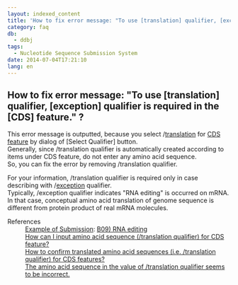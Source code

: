 ```yaml
---
layout: indexed_content
title: 'How to fix error message: "To use [translation] qualifier, [exception] qualifier is required in the [CDS] feature." ?'
category: faq
db:
  - ddbj
tags: 
  - Nucleotide Sequence Submission System
date: 2014-07-04T17:21:10
lang: en
---
```


## How to fix error message: "To use [translation] qualifier, [exception] qualifier is required in the [CDS] feature." ?

<p>This error message is outputted, because you select /<a href="/ddbj/qualifiers-e.html#translation">translation</a> for <a href="/ddbj/cds-e.html#translation">CDS feature</a> by dialog of [Select Qualifier] button. <br>Generally, since /translation qualifier is automatically created according to items under CDS feature, do not enter any amino acid sequence. <br>So, you can fix the error by removing /translation qualifier. </p>
<p>For your information, /translation qualifier is required only in case describing with /<a href="/ddbj/qualifiers-e.html#exception">exception</a> qualifier. <br>Typically, /exception qualifier indicates "RNA editing" is occurred on mRNA. In that case, conceptual amino acid translation of genome sequence is different from protein product of real mRNA molecules. </p>
<dl><dt>References</dt>
  <dd><a href="/ddbj/example-e.html">Example of Submission</a>: <a href="/ddbj/example-e.html#B09">B09) RNA editing</a></dd>
  <dd><a href="/faq/en/how-to-input-amino-acid-seq-e.html">How can I input amino acid sequence (/translation qualifier) for CDS feature?</a></dd>
  <dd><a href="/faq/en/how-to-confirm-translated-amino-acid-seq-e.html">How to confirm translated amino acid sequences (i.e. /translation qualifier) for CDS features?</a></dd>
  <dd><a href="/faq/en/translation-qualifier-seems-incorrect-e.html">The amino acid sequence in the value of /translation qualifier seems to be incorrect.</a></dd>
</dl>